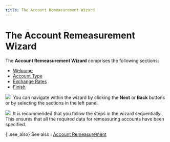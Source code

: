 ```yaml
---
title: The Account Remeasurement Wizard
---
```


# The Account Remeasurement  Wizard


The **Account Remeasurement 
 Wizard** comprises the following sections:

- [Welcome]({{site.acc_baseurl}}/account-remeasurement/wizard/the_account_re_measurement_wizard_utility_content.html)
- [Account  Type]({{site.acc_baseurl}}/account-remeasurement/wizard/account_type_account_remeasurement_wizard_utility.html)
- [Exchange  Rates]({{site.acc_baseurl}}/account-remeasurement/wizard/exchange_rates_account_remeasurement_wizard_utility.html)
- [Finish]({{site.acc_baseurl}}/account-remeasurement/wizard/finish_account_remeasuremnet_utility_wizard.html)



![]({{site.acc_baseurl}}/img/note.gif)  You  can navigate within the wizard by clicking the **Next**  or **Back** buttons or by selecting  the sections in the left panel.


![]({{site.acc_baseurl}}/img/hint.gif)  It  is recommended that you follow the steps in the wizard sequentially. This  ensures that all the required data for remeasuring accounts have been  specified.


{:.see_also}
See also
: [Account  Remeasurement]({{site.acc_baseurl}}/account-remeasurement/account_remeasurement_accounting.html)
